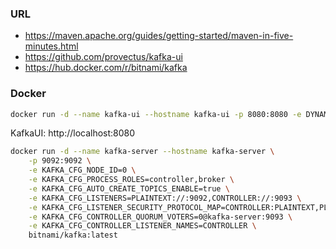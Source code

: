 
### URL
* https://maven.apache.org/guides/getting-started/maven-in-five-minutes.html
* https://github.com/provectus/kafka-ui
* https://hub.docker.com/r/bitnami/kafka

### Docker

```bash
docker run -d --name kafka-ui --hostname kafka-ui -p 8080:8080 -e DYNAMIC_CONFIG_ENABLED=true provectuslabs/kafka-ui
```
KafkaUI: http://localhost:8080


```bash
docker run -d --name kafka-server --hostname kafka-server \
    -p 9092:9092 \
    -e KAFKA_CFG_NODE_ID=0 \
    -e KAFKA_CFG_PROCESS_ROLES=controller,broker \
    -e KAFKA_CFG_AUTO_CREATE_TOPICS_ENABLE=true \
    -e KAFKA_CFG_LISTENERS=PLAINTEXT://:9092,CONTROLLER://:9093 \
    -e KAFKA_CFG_LISTENER_SECURITY_PROTOCOL_MAP=CONTROLLER:PLAINTEXT,PLAINTEXT:PLAINTEXT \
    -e KAFKA_CFG_CONTROLLER_QUORUM_VOTERS=0@kafka-server:9093 \
    -e KAFKA_CFG_CONTROLLER_LISTENER_NAMES=CONTROLLER \
    bitnami/kafka:latest
```

